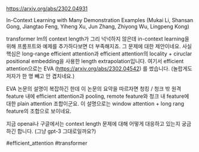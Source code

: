 https://arxiv.org/abs/2302.04931

In-Context Learning with Many Demonstration Examples (Mukai Li, Shansan Gong, Jiangtao Feng, Yiheng Xu, Jun Zhang, Zhiyong Wu, Lingpeng Kong)

transformer lm의 context length가 그리 넉넉하지 않은데 in-context learning을 위해 프롬프트와 예제를 추가하다보면 더 부족해지죠. 그 문제에 대한 제안이네요. 사실 핵심은 long-range efficient attention과 efficient attention의 locality + ciruclar positional embedding을 사용한 length extrapolation입니다. 여기서 efficient attention으로는 EVA (https://arxiv.org/abs/2302.04542) 를 썼습니다. (놀랍게도 저자가 한 명 빼고 안 겹치네요.)

EVA 논문의 설명이 복잡하긴 한데 이 논문의 요약을 따르자면 청킹 / 청크 밖 원격 feature 내에 efficient attention과 pooling, remote feature와 청크 내 feature에 대한 plain attention 조합이군요. 이 설명으로는 window attention + long rang feature의 조합으로 보이네요.

지금 openai나 구글에서는 context length 문제에 대해 어떻게 대응하고 있는지 궁금하긴 합니다. (그냥 gpt-3 그대로일까요?)

#efficient_attention #transformer 